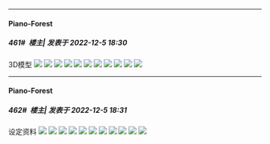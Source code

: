 

*****

####  Piano-Forest  
##### 461#         楼主| 发表于 2022-12-5 18:30

3D模型
<img src="https://p.sda1.dev/8/6972a236cd56ec4547eadb5ea5dc9c35/character_3d_ryza.jpg" referrerpolicy="no-referrer">
<img src="https://p.sda1.dev/8/a0605d74e817320ed012859334ce4cb6/character_3d_klaudia.jpg" referrerpolicy="no-referrer">
<img src="https://p.sda1.dev/8/d9db9bbfeea11b19b12313b0a331c2f8/character_3d_tao.jpg" referrerpolicy="no-referrer">
<img src="https://p.sda1.dev/8/7bae97df3b9ef8266955531921cda8be/character_3d_lent.jpg" referrerpolicy="no-referrer">
<img src="https://p.sda1.dev/8/09f93c2fa2d1ea8331526322e2550ffe/character_3d_bos.jpg" referrerpolicy="no-referrer">
<img src="https://p.sda1.dev/8/dcb322fca08fd10015150b4006b1e377/character_3d_federica.jpg" referrerpolicy="no-referrer">
<img src="https://p.sda1.dev/8/d59b87073c406a9eb4d8401dbd004de5/character_3d_dian.jpg" referrerpolicy="no-referrer">
<img src="https://p.sda1.dev/8/f155044cbd0c6f4445e337485d243bc5/character_3d_kala.jpg" referrerpolicy="no-referrer">
<img src="https://p.sda1.dev/8/b841ec2b87337518d8551e527d9af2f6/character_3d_lila.jpg" referrerpolicy="no-referrer">
<img src="https://p.sda1.dev/8/19e546c8747cfd32d09f705f9b5c194f/character_3d_empel.jpg" referrerpolicy="no-referrer">
<img src="https://p.sda1.dev/8/17a7a7077013f83838c5783196b9b8a6/character_3d_patricia.jpg" referrerpolicy="no-referrer">

*****

####  Piano-Forest  
##### 462#         楼主| 发表于 2022-12-5 18:31

设定资料
<img src="https://p.sda1.dev/8/8536b5798b090ef33a4c2f336edeb3b1/character_figure_ryza.jpg" referrerpolicy="no-referrer">
<img src="https://p.sda1.dev/8/1530c37210413a63a4fe74ce747a10df/character_figure_klaudia.jpg" referrerpolicy="no-referrer">
<img src="https://p.sda1.dev/8/df9b290aa1298ebe7aa74704878c5365/character_figure_tao.jpg" referrerpolicy="no-referrer">
<img src="https://p.sda1.dev/8/b6e9cc2e8c923363f0482c226a983daf/character_figure_lent.jpg" referrerpolicy="no-referrer">
<img src="https://p.sda1.dev/8/30b0dd141f70aebd0085d5e92d33f6c7/character_figure_bos.jpg" referrerpolicy="no-referrer">
<img src="https://p.sda1.dev/8/e55aca99237f874d83740cbcce6cd525/character_figure_federica.jpg" referrerpolicy="no-referrer">
<img src="https://p.sda1.dev/8/06dc1929e1d5f57bee90745bd6292a50/character_figure_dian.jpg" referrerpolicy="no-referrer">
<img src="https://p.sda1.dev/8/0dd29d09e69814f5c46509c32b162247/character_figure_kala.jpg" referrerpolicy="no-referrer">
<img src="https://p.sda1.dev/8/e1514738133e6216cf69830d876acf01/character_figure_lila.jpg" referrerpolicy="no-referrer">
<img src="https://p.sda1.dev/8/773753850717f850a90d3fd30c7a75c5/character_figure_empel.jpg" referrerpolicy="no-referrer">
<img src="https://p.sda1.dev/8/1331c721d5911d811af18fc38515bf4d/character_figure_patricia.jpg" referrerpolicy="no-referrer">

